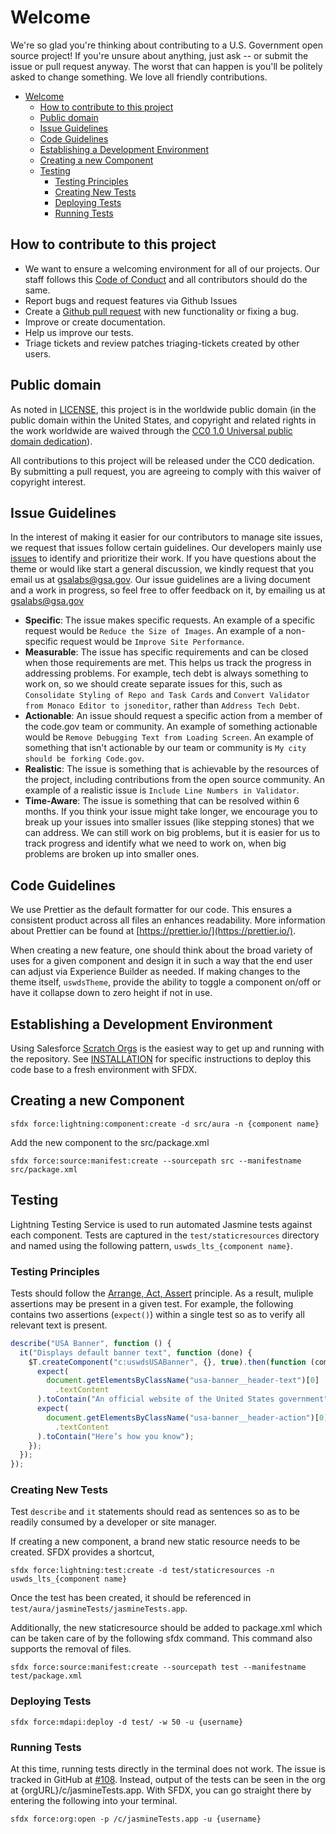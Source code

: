 # Welcome

We're so glad you're thinking about contributing to a U.S. Government open source project! If you're unsure about anything, just ask -- or submit the issue or pull request anyway. The worst that can happen is you'll be politely asked to change something. We love all friendly contributions.

- [Welcome](#welcome)
  - [How to contribute to this project](#how-to-contribute-to-this-project)
  - [Public domain](#public-domain)
  - [Issue Guidelines](#issue-guidelines)
  - [Code Guidelines](#code-guidelines)
  - [Establishing a Development Environment](#establishing-a-development-environment)
  - [Creating a new Component](#creating-a-new-component)
  - [Testing](#testing)
    - [Testing Principles](#testing-principles)
    - [Creating New Tests](#creating-new-tests)
    - [Deploying Tests](#deploying-tests)
    - [Running Tests](#running-tests)

## How to contribute to this project

- We want to ensure a welcoming environment for all of our projects. Our staff follows this [Code of Conduct](CODE_OF_CONDUCT.md) and all contributors should do the same.
- Report bugs and request features via Github Issues
- Create a [Github pull request](https://help.github.com/articles/creating-a-pull-request/) with new functionality or fixing a bug.
- Improve or create documentation.
- Help us improve our tests.
- Triage tickets and review patches triaging-tickets created by other users.

## Public domain

As noted in [LICENSE](LICENSE.md), this project is in the worldwide public domain (in the public domain within the United States, and copyright and related rights in the work worldwide are waived through the [CC0 1.0 Universal public domain dedication](https://creativecommons.org/publicdomain/zero/1.0/)).

All contributions to this project will be released under the CC0 dedication. By submitting a pull request, you are agreeing to comply with this waiver of copyright interest.

## Issue Guidelines

In the interest of making it easier for our contributors to manage site issues, we request that issues follow certain guidelines. Our developers mainly use [issues](/issues) to identify and prioritize their work. If you have questions about the theme or would like start a general discussion, we kindly request that you email us at [gsalabs@gsa.gov](mailto://gsalabs@gsa.gov). Our issue guidelines are a living document and a work in progress, so feel free to offer feedback on it, by emailing us at [gsalabs@gsa.gov](mailto://gsalabs@gsa.gov)

- **Specific**: The issue makes specific requests. An example of a specific request would be `Reduce the Size of Images`. An example of a non-specific request would be `Improve Site Performance`.
- **Measurable**: The issue has specific requirements and can be closed when those requirements are met. This helps us track the progress in addressing problems. For example, tech debt is always something to work on, so we should create separate issues for this, such as `Consolidate Styling of Repo and Task Cards` and `Convert Validator from Monaco Editor to jsoneditor`, rather than `Address Tech Debt`.
- **Actionable**: An issue should request a specific action from a member of the code.gov team or community. An example of something actionable would be `Remove Debugging Text from Loading Screen`. An example of something that isn't actionable by our team or community is `My city should be forking Code.gov`.
- **Realistic**: The issue is something that is achievable by the resources of the project, including contributions from the open source community. An example of a realistic issue is `Include Line Numbers in Validator`.
- **Time-Aware**: The issue is something that can be resolved within 6 months. If you think your issue might take longer, we encourage you to break up your issues into smaller issues (like stepping stones) that we can address. We can still work on big problems, but it is easier for us to track progress and identify what we need to work on, when big problems are broken up into smaller ones.

## Code Guidelines

We use Prettier as the default formatter for our code. This ensures a consistent product across all files an enhances readability. More information about Prettier can be found at [https://prettier.io/](https://prettier.io/).

When creating a new feature, one should think about the broad variety of uses for a given component and design it in such a way that the end user can adjust via Experience Builder as needed. If making changes to the theme itself, `uswdsTheme`, provide the ability to toggle a component on/off or have it collapse down to zero height if not in use.

## Establishing a Development Environment

Using Salesforce [Scratch Orgs](https://help.salesforce.com/s/articleView?id=sf.managing_scratch_orgs.htm&type=5) is the easiest way to get up and running with the repository. See [INSTALLATION](INSTALLATION.md#sfdx-instructions) for specific instructions to deploy this code base to a fresh environment with SFDX.

## Creating a new Component

`sfdx force:lightning:component:create -d src/aura -n {component name}`

Add the new component to the src/package.xml

`sfdx force:source:manifest:create --sourcepath src --manifestname src/package.xml`

## Testing

Lightning Testing Service is used to run automated Jasmine tests against each component. Tests are captured in the `test/staticresources` directory and named using the following pattern, `uswds_lts_{component name}`.

### Testing Principles

Tests should follow the [Arrange, Act, Assert](https://integralpath.blogs.com/thinkingoutloud/2005/09/principles_of_t.html) principle. As a result, muliple assertions may be present in a given test. For example, the following contains two assertions (`expect()`) within a single test so as to verify all relevant text is present.

```javascript
describe("USA Banner", function () {
  it("Displays default banner text", function (done) {
    $T.createComponent("c:uswdsUSABanner", {}, true).then(function (component) {
      expect(
        document.getElementsByClassName("usa-banner__header-text")[0]
          .textContent
      ).toContain("An official website of the United States government");
      expect(
        document.getElementsByClassName("usa-banner__header-action")[0]
          .textContent
      ).toContain("Here’s how you know");
    });
  });
});
```

### Creating New Tests

Test `describe` and `it` statements should read as sentences so as to be readily consumed by a developer or site manager.

If creating a new component, a brand new static resource needs to be created. SFDX provides a shortcut,

`sfdx force:lightning:test:create -d test/staticresources -n uswds_lts_{component name}`

Once the test has been created, it should be referenced in `test/aura/jasmineTests/jasmineTests.app`.

Additionally, the new staticresource should be added to package.xml which can be taken care of by the following sfdx command. This command also supports the removal of files.

`sfdx force:source:manifest:create --sourcepath test --manifestname test/package.xml`

### Deploying Tests

`sfdx force:mdapi:deploy -d test/ -w 50 -u {username}`

### Running Tests

At this time, running tests directly in the terminal does not work. The issue is tracked in GitHub at [#108](https://github.com/GSA/uswds-sf-lightning-community/issues/108). Instead, output of the tests can be seen in the org at {orgURL}/c/jasmineTests.app. With SFDX, you can go straight there by entering the following into your terminal.

`sfdx force:org:open -p /c/jasmineTests.app -u {username}`
